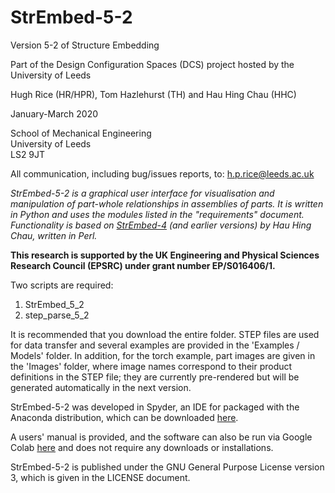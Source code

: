 # StrEmbed-5-2

Version 5-2 of Structure Embedding

Part of the Design Configuration Spaces (DCS) project hosted by the University of Leeds

Hugh Rice (HR/HPR), Tom Hazlehurst (TH) and Hau Hing Chau (HHC)

January-March 2020

School of Mechanical Engineering  
University of Leeds  
LS2 9JT

All communication, including bug/issues reports, to: h.p.rice@leeds.ac.uk

<i> StrEmbed-5-2 is a graphical user interface for visualisation and manipulation of part-whole relationships in assemblies of parts. It is written in Python and uses the modules listed in the "requirements" document. Functionality is based on [StrEmbed-4](https://github.com/hhchau/StrEmbed-4) (and earlier versions) by Hau Hing Chau, written in Perl.</i>  

<b>This research is supported by the UK Engineering and Physical Sciences Research Council (EPSRC) under grant number EP/S016406/1.</b>

Two scripts are required:
1. StrEmbed_5_2
2. step_parse_5_2

It is recommended that you download the entire folder. STEP files are used for data transfer and several examples are provided in the 'Examples / Models' folder. In addition, for the torch example, part images are given in the 'Images' folder, where image names correspond to their product definitions in the STEP file; they are currently pre-rendered but will be generated automatically in the next version.

StrEmbed-5-2 was developed in Spyder, an IDE for packaged with the Anaconda distribution, which can be downloaded [here](https://www.anaconda.com/distribution/).

A users' manual is provided, and the software can also be run via Google Colab [here](https://colab.research.google.com) and does not require any downloads or installations.

StrEmbed-5-2 is published under the GNU General Purpose License version 3, which is given in the LICENSE document.
